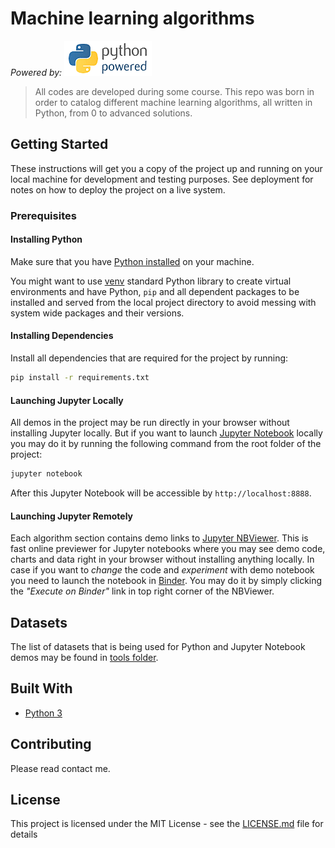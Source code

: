 # Machine learning algorithms

*Powered by:*
![Python Logo](https://raw.githubusercontent.com/willtheorangeguy/Python-Logo-Widgets/master/pythonpoweredlengthgif.gif)

> All codes are developed during some course. This repo was born in order to catalog different machine learning algorithms, all written in Python, from 0 to advanced solutions.

## Getting Started

These instructions will get you a copy of the project up and running on your local machine for development and testing purposes. See deployment for notes on how to deploy the project on a live system.

### Prerequisites

#### Installing Python

Make sure that you have [Python installed](https://realpython.com/installing-python/) on your machine.

You might want to use [venv](https://docs.python.org/3/library/venv.html) standard Python library
to create virtual environments and have Python, `pip` and all dependent packages to be installed and 
served from the local project directory to avoid messing with system wide packages and their 
versions.

#### Installing Dependencies

Install all dependencies that are required for the project by running:

```bash
pip install -r requirements.txt
```

#### Launching Jupyter Locally

All demos in the project may be run directly in your browser without installing Jupyter locally. But if you want to launch [Jupyter Notebook](http://jupyter.org/) locally you may do it by running the following command from the root folder of the project:

```bash
jupyter notebook
```
After this Jupyter Notebook will be accessible by `http://localhost:8888`.

#### Launching Jupyter Remotely

Each algorithm section contains demo links to [Jupyter NBViewer](http://nbviewer.jupyter.org/). This is fast online previewer for Jupyter notebooks where you may see demo code, charts and data right in your browser without installing anything locally. In case if you want to _change_ the code and _experiment_ with demo notebook you need to launch the notebook in [Binder](https://mybinder.org/). You may do it by simply clicking the _"Execute on Binder"_ link in top right corner of the NBViewer.

## Datasets

The list of datasets that is being used for Python and Jupyter Notebook demos may be found in [tools folder](tools).

## Built With

* [Python 3](https://www.python.org)

## Contributing

Please read contact me.

## License

This project is licensed under the MIT License - see the [LICENSE.md](LICENSE.md) file for details
